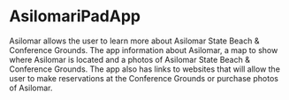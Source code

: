 # AsilomariPadApp

Asilomar allows the user to learn more about Asilomar State Beach & Conference Grounds. The app information about Asilomar, a map to show where Asilomar is located and a photos of Asilomar State Beach & Conference Grounds.
The app also has links to websites that will allow the user to make reservations at the Conference Grounds or purchase photos of Asilomar.
